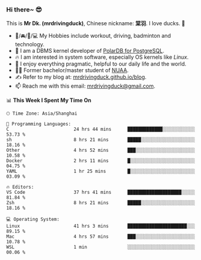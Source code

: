 ### Hi there~ 😎

This is **Mr Dk. (mrdrivingduck)**, Chinese nickname: **棠羽**. I love ducks. 🦆

- 💪/🚘/🏸/💻 My Hobbies include workout, driving, badminton and technology.
- 🍊 I am a DBMS kernel developer of [PolarDB for PostgreSQL](https://github.com/ApsaraDB/PolarDB-for-PostgreSQL).
- 🔥 I am interested in system software, especially OS kernels like *Linux*.
- 🔧 I enjoy everything pragmatic, helpful to our daily life and the world.
- 👨‍🎓 Former bachelor/master student of [NUAA](https://en.wikipedia.org/wiki/Nanjing_University_of_Aeronautics_and_Astronautics).
- ✍ Refer to my blog at: [mrdrivingduck.github.io/blog](https://mrdrivingduck.github.io/blog/).
- 📫 Reach me with this email: [mrdrivingduck@gmail.com](mailto:mrdrivingduck@gmail.com).

<!--START_SECTION:waka-->
📊 **This Week I Spent My Time On** 

```text
🕑︎ Time Zone: Asia/Shanghai

💬 Programming Languages: 
C                        24 hrs 44 mins      █████████████░░░░░░░░░░░░   53.73 % 
sh                       8 hrs 21 mins       █████░░░░░░░░░░░░░░░░░░░░   18.16 % 
Other                    4 hrs 52 mins       ███░░░░░░░░░░░░░░░░░░░░░░   10.58 % 
Docker                   2 hrs 11 mins       █░░░░░░░░░░░░░░░░░░░░░░░░   04.75 % 
YAML                     1 hr 25 mins        █░░░░░░░░░░░░░░░░░░░░░░░░   03.09 % 

🔥 Editors: 
VS Code                  37 hrs 41 mins      ████████████████████░░░░░   81.84 % 
Zsh                      8 hrs 21 mins       █████░░░░░░░░░░░░░░░░░░░░   18.16 % 

💻 Operating System: 
Linux                    41 hrs 3 mins       ██████████████████████░░░   89.15 % 
Mac                      4 hrs 57 mins       ███░░░░░░░░░░░░░░░░░░░░░░   10.78 % 
WSL                      1 min               ░░░░░░░░░░░░░░░░░░░░░░░░░   00.06 % 
```


<!--END_SECTION:waka-->

<!-- ![Mr Dk.'s GitHub Stats](https://github-readme-stats.vercel.app/api?username=mrdrivingduck&count_private&show_icons=true&theme=buefy) -->

<!-- ![Most Used Languages](https://github-readme-stats.vercel.app/api/top-langs/?username=mrdrivingduck&exclude_repo=mips32-CPU,snort-tcp-socket&theme=buefy&layout=compact&langs_count=10) -->


<!--
**mrdrivingduck/mrdrivingduck** is a ✨ _special_ ✨ repository because its `README.md` (this file) appears on your GitHub profile.

Here are some ideas to get you started:

- 🔭 I’m currently working on ...
- 🌱 I’m currently learning ...
- 👯 I’m looking to collaborate on ...
- 🤔 I’m looking for help with ...
- 💬 Ask me about ...
- 📫 How to reach me: ...
- 😄 Pronouns: ...
- ⚡ Fun fact: ...
-->
